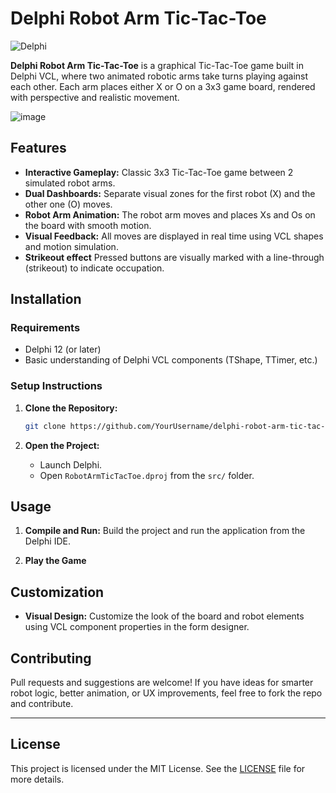 
# Delphi Robot Arm Tic-Tac-Toe

![Delphi](https://img.shields.io/badge/Delphi-Embarcadero-red?style=flat-square)

**Delphi Robot Arm Tic-Tac-Toe** is a graphical Tic-Tac-Toe game built in Delphi VCL, where two animated robotic arms take turns playing against each other. Each arm places either X or O on a 3x3 game board, rendered with perspective and realistic movement.

![image](https://github.com/user-attachments/assets/c69d7f7a-b1ed-4f48-84e6-ad7dc744c1f7)

## Features

* **Interactive Gameplay:** Classic 3x3 Tic-Tac-Toe game between 2 simulated robot arms.
* **Dual Dashboards:** Separate visual zones for the first robot (X) and the other one (O) moves.
* **Robot Arm Animation:** The robot arm moves and places Xs and Os on the board with smooth motion.
* **Visual Feedback:** All moves are displayed in real time using VCL shapes and motion simulation.
* **Strikeout effect** Pressed buttons are visually marked with a line-through (strikeout) to indicate occupation.

## Installation

### Requirements

* Delphi 12 (or later)
* Basic understanding of Delphi VCL components (TShape, TTimer, etc.)

### Setup Instructions

1. **Clone the Repository:**

   ```bash
   git clone https://github.com/YourUsername/delphi-robot-arm-tic-tac-toe.git
   ```
2. **Open the Project:**

   * Launch Delphi.
   * Open `RobotArmTicTacToe.dproj` from the `src/` folder.

## Usage

1. **Compile and Run:**
   Build the project and run the application from the Delphi IDE.

2. **Play the Game**

## Customization

* **Visual Design:**
  Customize the look of the board and robot elements using VCL component properties in the form designer.

## Contributing

Pull requests and suggestions are welcome! If you have ideas for smarter robot logic, better animation, or UX improvements, feel free to fork the repo and contribute.

---

## License

This project is licensed under the MIT License. See the [LICENSE](LICENSE) file for more details.
